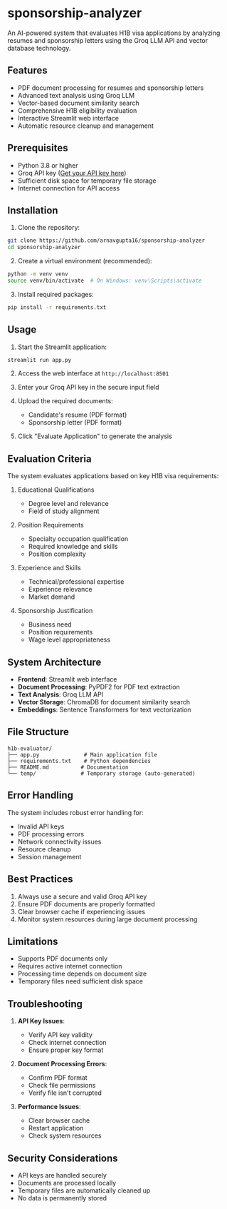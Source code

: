 # sponsorship-analyzer

An AI-powered system that evaluates H1B visa applications by analyzing resumes and sponsorship letters using the Groq LLM API and vector database technology.

## Features

- PDF document processing for resumes and sponsorship letters
- Advanced text analysis using Groq LLM
- Vector-based document similarity search
- Comprehensive H1B eligibility evaluation
- Interactive Streamlit web interface
- Automatic resource cleanup and management

## Prerequisites

- Python 3.8 or higher
- Groq API key ([Get your API key here](https://console.groq.com))
- Sufficient disk space for temporary file storage
- Internet connection for API access

## Installation

1. Clone the repository:
```bash
git clone https://github.com/arnavgupta16/sponsorship-analyzer
cd sponsorship-analyzer
```

2. Create a virtual environment (recommended):
```bash
python -m venv venv
source venv/bin/activate  # On Windows: venv\Scripts\activate
```

3. Install required packages:
```bash
pip install -r requirements.txt
```

## Usage

1. Start the Streamlit application:
```bash
streamlit run app.py
```

2. Access the web interface at `http://localhost:8501`

3. Enter your Groq API key in the secure input field

4. Upload the required documents:
   - Candidate's resume (PDF format)
   - Sponsorship letter (PDF format)

5. Click "Evaluate Application" to generate the analysis

## Evaluation Criteria

The system evaluates applications based on key H1B visa requirements:

1. Educational Qualifications
   - Degree level and relevance
   - Field of study alignment

2. Position Requirements
   - Specialty occupation qualification
   - Required knowledge and skills
   - Position complexity

3. Experience and Skills
   - Technical/professional expertise
   - Experience relevance
   - Market demand

4. Sponsorship Justification
   - Business need
   - Position requirements
   - Wage level appropriateness

## System Architecture

- **Frontend**: Streamlit web interface
- **Document Processing**: PyPDF2 for PDF text extraction
- **Text Analysis**: Groq LLM API
- **Vector Storage**: ChromaDB for document similarity search
- **Embeddings**: Sentence Transformers for text vectorization

## File Structure

```
h1b-evaluator/
├── app.py              # Main application file
├── requirements.txt    # Python dependencies
├── README.md          # Documentation
└── temp/              # Temporary storage (auto-generated)
```

## Error Handling

The system includes robust error handling for:
- Invalid API keys
- PDF processing errors
- Network connectivity issues
- Resource cleanup
- Session management

## Best Practices

1. Always use a secure and valid Groq API key
2. Ensure PDF documents are properly formatted
3. Clear browser cache if experiencing issues
4. Monitor system resources during large document processing

## Limitations

- Supports PDF documents only
- Requires active internet connection
- Processing time depends on document size
- Temporary files need sufficient disk space

## Troubleshooting

1. **API Key Issues**:
   - Verify API key validity
   - Check internet connection
   - Ensure proper key format

2. **Document Processing Errors**:
   - Confirm PDF format
   - Check file permissions
   - Verify file isn't corrupted

3. **Performance Issues**:
   - Clear browser cache
   - Restart application
   - Check system resources

## Security Considerations

- API keys are handled securely
- Documents are processed locally
- Temporary files are automatically cleaned up
- No data is permanently stored

